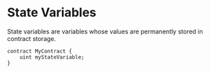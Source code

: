 # State Variables

State variables are variables whose values are permanently stored in contract storage.

```solidity
contract MyContract {
    uint myStateVariable;
}
```
